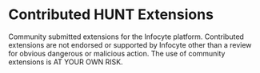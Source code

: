 # Contributed HUNT Extensions
Community submitted extensions for the Infocyte platform. Contributed extensions
 are not endorsed or supported by Infocyte other than a review for obvious
 dangerous or malicious action.
 The use of community extensions is AT YOUR OWN RISK.

